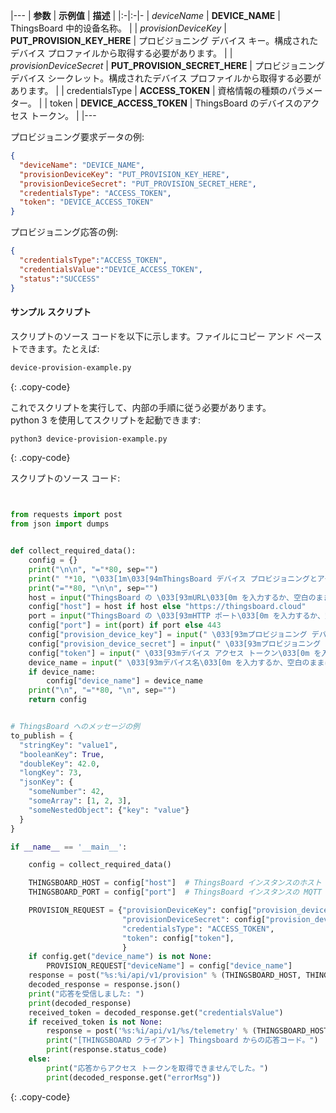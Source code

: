 |---
| **参数**             | **示例值**                            | **描述**                                                                |
|:-|:-|-
| *deviceName*              | **DEVICE_NAME**                              | ThingsBoard 中的设备名称。                                                    |
| *provisionDeviceKey*      | **PUT_PROVISION_KEY_HERE**                   | プロビジョニング デバイス キー。構成されたデバイス プロファイルから取得する必要があります。    |
| *provisionDeviceSecret*   | **PUT_PROVISION_SECRET_HERE**                | プロビジョニング デバイス シークレット。構成されたデバイス プロファイルから取得する必要があります。 | 
| credentialsType           | **ACCESS_TOKEN**                             | 資格情報の種類のパラメーター。                                                    |
| token                     | **DEVICE_ACCESS_TOKEN**                      | ThingsBoard のデバイスのアクセス トークン。                                        |
|---

プロビジョニング要求データの例:
 
```json
{
  "deviceName": "DEVICE_NAME",
  "provisionDeviceKey": "PUT_PROVISION_KEY_HERE",
  "provisionDeviceSecret": "PUT_PROVISION_SECRET_HERE",
  "credentialsType": "ACCESS_TOKEN",
  "token": "DEVICE_ACCESS_TOKEN"
}
```

プロビジョニング応答の例:

```json
{
  "credentialsType":"ACCESS_TOKEN",
  "credentialsValue":"DEVICE_ACCESS_TOKEN",
  "status":"SUCCESS"
}
```

#### サンプル スクリプト

スクリプトのソース コードを以下に示します。ファイルにコピー アンド ペーストできます。たとえば:

```bash
device-provision-example.py
```
{: .copy-code}

これでスクリプトを実行して、内部の手順に従う必要があります。  
python 3 を使用してスクリプトを起動できます:  

```bash 
python3 device-provision-example.py
```
{: .copy-code}

スクリプトのソース コード: 
```python


from requests import post
from json import dumps


def collect_required_data():
    config = {}
    print("\n\n", "="*80, sep="")
    print(" "*10, "\033[1m\033[94mThingsBoard デバイス プロビジョニングとアクセス トークン認証の例スクリプト。HTTP API\033[0m", sep="")
    print("="*80, "\n\n", sep="")
    host = input("ThingsBoard の \033[93mURL\033[0m を入力するか、空白のままにしてデフォルト (https://thingsboard.cloud) を使用します: ")
    config["host"] = host if host else "https://thingsboard.cloud"
    port = input("ThingsBoard の \033[93mHTTP ポート\033[0m を入力するか、空白のままにしてデフォルト (443) を使用します: ")
    config["port"] = int(port) if port else 443
    config["provision_device_key"] = input(" \033[93mプロビジョニング デバイス キー\033[0m を入力します: ")
    config["provision_device_secret"] = input(" \033[93mプロビジョニング デバイス シークレット\033[0m を入力します: ")
    config["token"] = input(" \033[93mデバイス アクセス トークン\033[0m を入力します: ")
    device_name = input(" \033[93mデバイス名\033[0m を入力するか、空白のままにして生成します: ")
    if device_name:
        config["device_name"] = device_name
    print("\n", "="*80, "\n", sep="")
    return config


# ThingsBoard へのメッセージの例
to_publish = {
  "stringKey": "value1",
  "booleanKey": True,
  "doubleKey": 42.0,
  "longKey": 73,
  "jsonKey": {
    "someNumber": 42,
    "someArray": [1, 2, 3],
    "someNestedObject": {"key": "value"}
  }
}

if __name__ == '__main__':

    config = collect_required_data()

    THINGSBOARD_HOST = config["host"]  # ThingsBoard インスタンスのホスト
    THINGSBOARD_PORT = config["port"]  # ThingsBoard インスタンスの MQTT ポート

    PROVISION_REQUEST = {"provisionDeviceKey": config["provision_device_key"],  # プロビジョニング デバイス キー。この値をデバイス プロファイルの値に置き換えます。
                         "provisionDeviceSecret": config["provision_device_secret"],  # プロビジョニング デバイス シークレット。この値をデバイス プロファイルの値に置き換えます。
                         "credentialsType": "ACCESS_TOKEN",
                         "token": config["token"],
                         }
    if config.get("device_name") is not None:
        PROVISION_REQUEST["deviceName"] = config["device_name"]
    response = post("%s:%i/api/v1/provision" % (THINGSBOARD_HOST, THINGSBOARD_PORT), json=PROVISION_REQUEST)
    decoded_response = response.json()
    print("応答を受信しました: ")
    print(decoded_response)
    received_token = decoded_response.get("credentialsValue")
    if received_token is not None:
        response = post('%s:%i/api/v1/%s/telemetry' % (THINGSBOARD_HOST, THINGSBOARD_PORT, received_token,), dumps(to_publish))
        print("[THINGSBOARD クライアント] Thingsboard からの応答コード。")
        print(response.status_code)
    else:
        print("応答からアクセス トークンを取得できませんでした。")
        print(decoded_response.get("errorMsg"))


```
{: .copy-code}
